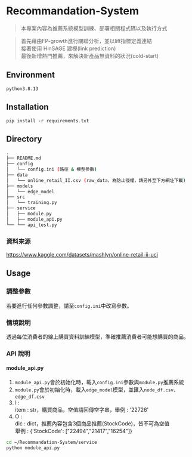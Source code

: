 # Recommandation-System

> 本專案內容為推薦系統模型訓練、部署相關程式碼以及執行方式  

> 首先藉由FP-growth進行關聯分析，並以lift指標定義連結  
> 接著使用 HinSAGE 建模(link prediction)  
> 最後新增熱門推薦，來解決新產品無資料的狀況(cold-start)

## Environment
`python3.8.13`


## Installation

`pip install -r requirements.txt`


## Directory

```bash
.
├── README.md
├── config
│   └── config.ini (路徑 & 模型參數)
├── data
│   └── online_retail_II.csv (raw_data，為防止侵權，請另外至下方網址下載)
├── models
│   └── edge_model  
├── src
│   └── training.py
├── service
│   ├── module.py 
│   ├── module_api.py
└── └── api_test.py 
```

### 資料來源
https://www.kaggle.com/datasets/mashlyn/online-retail-ii-uci

## Usage

### 調整參數

若要進行任何參數調整，請至`config.ini`中改寫參數。

### 情境說明

透過每位消費者的線上購買資料訓練模型，準確推薦消費者可能想購買的商品。

### API 說明
#### module_api.py
1. `module_api.py`會於初始化時，載入`config.ini`參數與`module.py`推薦系統
2. `module.py`會於初始化時，載入`edge_model`模型，並匯入`node_df.csv`、`edge_df.csv`
3. I :  
   item : str，購買商品，空值請回傳空字串，舉例 : '22726'  
4. O :  
   dic : dict，推薦內容包含3個商品推薦(StockCode)，皆不可為空值  
   舉例 : {'StockCode': ["22494","21417","16254"]}  

```bash
cd ~/Recommandation-System/service
python module_api.py
```


